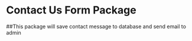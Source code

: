 # Contact Us Form Package

##This package will save contact message to database and send email to admin
